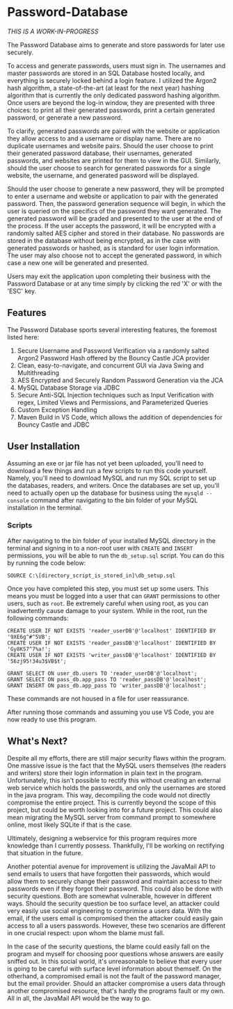 # Password-Database
*THIS IS A WORK-IN-PROGRESS*

The Password Database aims to generate and store passwords for later use securely.

To access and generate passwords, users must sign in. The usernames and master passwords are stored in an SQL Database hosted locally, and everything is securely locked behind a login feature. I utilized the Argon2 hash algorithm, a state-of-the-art (at least for the next year) hashing algorithm that is currently the only dedicated password hashing algorithm. Once users are beyond the log-in window, they are presented with three choices: to print all their generated passwords, print a certain generated password, or generate a new password.

To clarify, generated passwords are paired with the website or application they allow access to and a username or display name. There are no duplicate usernames and website pairs. Should the user choose to print their generated password database, their usernames, generated passwords, and websites are printed for them to view in the GUI. Similarly, should the user choose to search for generated passwords for a single website, the username, and generated password will be displayed.

Should the user choose to generate a new password, they will be prompted to enter a username and website or application to pair with the generated password. Then, the password generation sequence will begin, in which the user is queried on the specifics of the password they want generated. The generated password will be graded and presented to the user at the end of the process. If the user accepts the password, it will be encrypted with a randomly salted AES cipher and stored in their database. No passwords are stored in the database without being encrypted, as in the case with generated passwords or hashed, as is standard for user login information. The user may also choose not to accept the generated password, in which case a new one will be generated and presented.

Users may exit the application upon completing their business with the Password Database or at any time simply by clicking the red 'X' or with the 'ESC' key.

## Features
The Password Database sports several interesting features, the foremost listed here:
1. Secure Username and Password Verification via a randomly salted Argon2 Password Hash offered by the Bouncy Castle JCA provider
2. Clean, easy-to-navigate, and concurrent GUI via Java Swing and Multithreading
3. AES Encrypted and Securely Random Password Generation via the JCA
4. MySQL Database Storage via JDBC
5. Secure Anti-SQL Injection techniques such as Input Verification with regex, Limited Views and Permissions, and Parameterized Queries
6. Custom Exception Handling
7. Maven Build in VS Code, which allows the addition of dependencies for Bouncy Castle and JDBC

## User Installation
Assuming an exe or jar file has not yet been uploaded, you'll need to download a few things and run a few scripts to run this code yourself. Namely, you'll need to download MySQL and run my SQL script to set up the databases, readers, and writers. Once the databases are set up, you'll need to actually open up the database for business using the ```mysqld --console``` command after navigating to the bin folder of your MySQL installation in the terminal.

### Scripts
After navigating to the bin folder of your installed MySQL directory in the terminal and signing in to a non-root user with ```CREATE``` and ```INSERT``` permissions, you will be able to run the ```db_setup.sql``` script. You can do this by running the code below:

```
SOURCE C:\[directory_script_is_stored_in]\db_setup.sql
```

Once you have completed this step, you must set up some users. This means you must be logged into a user that can ```GRANT``` permissions to other users, such as ```root```. Be extremely careful when using root, as you can inadvertently cause damage to your system. While in the root, run the following commands:

```
CREATE USER IF NOT EXISTS 'reader_userDB'@'localhost' IDENTIFIED BY '9XE6g^#^5VB';
CREATE USER IF NOT EXISTS 'reader_passDB'@'localhost' IDENTIFIED BY 'Gy8KS7^7%a!';
CREATE USER IF NOT EXISTS 'writer_passDB'@'localhost' IDENTIFIED BY '56zj95!34u3$VB$t';

GRANT SELECT ON user_db.users TO 'reader_userDB'@'localhost';
GRANT SELECT ON pass_db.app_pass TO 'reader_passDB'@'localhost';
GRANT INSERT ON pass_db.app_pass TO 'writer_passDB'@'localhost';
```

These commands are not housed in a file for user reassurance.

After running those commands and assuming you use VS Code, you are now ready to use this program.

## What's Next?
Despite all my efforts, there are still major security flaws within the program. One massive issue is the fact that the MySQL users themselves (the readers and writers) store their login information in plain text in the program. Unfortunately, this isn't possible to rectify this without creating an external web service which holds the passwords, and only the usernames are stored in the java program. This way, decompiling the code would not directly compromise the entire project. This is currently beyond the scope of this project, but could be worth looking into for a future project. This could also mean migrating the MySQL server from command prompt to somewhere online, most likely SQLite if that is the case.

Ultimately, designing a webservice for this program requires more knowledge than I currently possess. Thankfully, I'll be working on rectifying that situation in the future.

Another potential avenue for improvement is utilizing the JavaMail API to send emails to users that have forgotten their passwords, which would allow them to securely change their password and maintain access to their passwords even if they forgot their password. This could also be done with security questions. Both are somewhat vulnerable, however in different ways. Should the security question be too surface level, an attacker could very easily use social engineering to comprimise a users data. With the email, if the users email is compromised then the attacker could easily gain access to all a users passwords. However, these two scenarios are different in one crucial respect: upon whom the blame must fall.

In the case of the security questions, the blame could easily fall on the program and myself for choosing poor questions whose answers are easily sniffed out. In this social world, it's unreasonable to believe that every user is going to be careful with surface level information about themself. On the otherhand, a compromised email is not the fault of the password manager, but the email provider. Should an attacker compromise a users data through another compromised resource, that's hardly the programs fault or my own. All in all, the JavaMail API would be the way to go.
